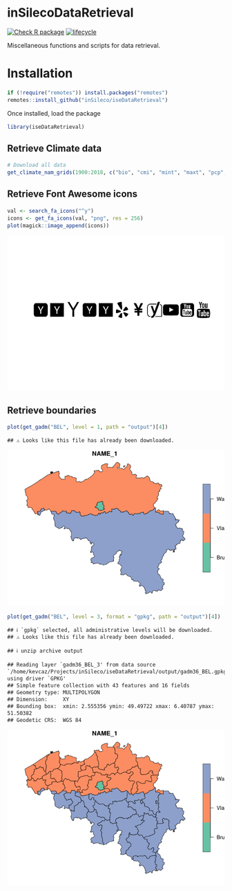 # inSilecoDataRetrieval

[![Check R
package](https://github.com/inSileco/iseDataRetrieval/actions/workflows/R-CMD-check.yaml/badge.svg)](https://github.com/inSileco/iseDataRetrieval/actions/workflows/R-CMD-check.yaml)
[![lifecycle](https://img.shields.io/badge/lifecycle-experimental-orange.svg)](https://www.tidyverse.org/lifecycle/#experimental)

Miscellaneous functions and scripts for data retrieval.

# Installation

``` r
if (!require("remotes")) install.packages("remotes")
remotes::install_github("inSileco/iseDataRetrieval")
```

Once installed, load the package

``` r
library(iseDataRetrieval)
```

## Retrieve Climate data

``` r
# Download all data
get_climate_nam_grids(1900:2018, c("bio", "cmi", "mint", "maxt", "pcp", "sg"))
```

## Retrieve Font Awesome icons

``` r
val <- search_fa_icons("^y")
icons <- get_fa_icons(val, "png", res = 256)
plot(magick::image_append(icons))
```

![](README_files/figure-gfm/fa-1.png)<!-- -->

## Retrieve boundaries

``` r
plot(get_gadm("BEL", level = 1, path = "output")[4])
```

    ## ⚠ Looks like this file has already been downloaded.

![](README_files/figure-gfm/gadm-1.png)<!-- -->

``` r
plot(get_gadm("BEL", level = 3, format = "gpkg", path = "output")[4])
```

    ## ℹ `gpkg` selected, all administrative levels will be downloaded.
    ## ⚠ Looks like this file has already been downloaded.

    ## ℹ unzip archive output

    ## Reading layer `gadm36_BEL_3' from data source `/home/kevcaz/Projects/inSileco/iseDataRetrieval/output/gadm36_BEL.gpkg' using driver `GPKG'
    ## Simple feature collection with 43 features and 16 fields
    ## Geometry type: MULTIPOLYGON
    ## Dimension:     XY
    ## Bounding box:  xmin: 2.555356 ymin: 49.49722 xmax: 6.40787 ymax: 51.50382
    ## Geodetic CRS:  WGS 84

![](README_files/figure-gfm/gadm-2.png)<!-- -->
